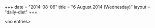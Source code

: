 +++
date = "2014-08-06"
title = "6 August 2014 (Wednesday)"
layout = "daily-diet"
+++


\<no entries\>

